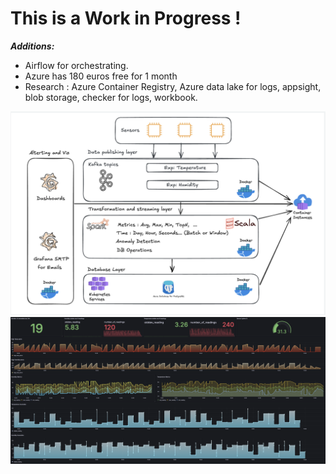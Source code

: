 # This is a Work in Progress !

***Additions:***  

  -  Airflow for orchestrating.
  -  Azure has 180 euros free for 1 month
  -  Research : Azure Container Registry, Azure data lake for logs, appsight, blob storage, checker for logs, workbook.
    

![Platform Architecture](images/Architecture.png)
![Grafana Dashboard](images/dashboard.png)
